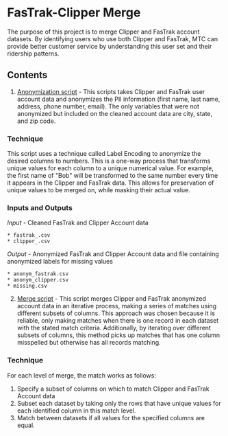 # FasTrak-Clipper Merge

The purpose of this project is to merge Clipper and FasTrak account datasets. By identifying users who use both Clipper and FasTrak, MTC can provide better customer service by understanding this user set and their ridership patterns. 

## Contents 

1. [Anonymization script](https://github.com/BayAreaMetro/usf-practicum/blob/master/fastrak-clipper-merge/anonymization_script.py) - This scripts takes Clipper and FasTrak user account data and anonymizes the PII information (first name, last name, address, phone number, email). The only variables that were not anonymized but included on the cleaned account data are city, state, and zip code. 

### Technique
This script uses a technique called Label Encoding to anonymize the desired columns to numbers. This is a one-way process that transforms unique values for each column to a unique numerical value. For example, the first name of "Bob" will be transformed to the same number every time it appears in the Clipper and FasTrak data. This allows for preservation of unique values to be merged on, while masking their actual value.

### Inputs and Outputs
*Input* - Cleaned FasTrak and Clipper Account data 

	* fastrak_.csv
	* clipper_.csv
*Output* - Anonymized FasTrak and Clipper Account data and file containing anonymized labels for missing values

	* anonym_fastrak.csv
	* anonym_clipper.csv
	* missing.csv

2. [Merge script](https://github.com/BayAreaMetro/usf-practicum/blob/master/fastrak-clipper-merge/merging_anonymized_data.py) - This script merges Clipper and FasTrak anonymized account data in an iterative process, making a series of matches using different subsets of columns. This approach was chosen because it is reliable, only making matches when there is one record in each dataset with the stated match criteria. Additionally, by iterating over different subsets of columns, this method picks up matches that has one column misspelled but otherwise has all records matching. 

### Technique
For each level of merge, the match works as follows:

1. Specify a subset of columns on which to match Clipper and FasTrak Account data
2. Subset each dataset by taking only the rows that have unique values for each identified column in this match level.
3. Match between datasets if all values for the specified columns are equal.




